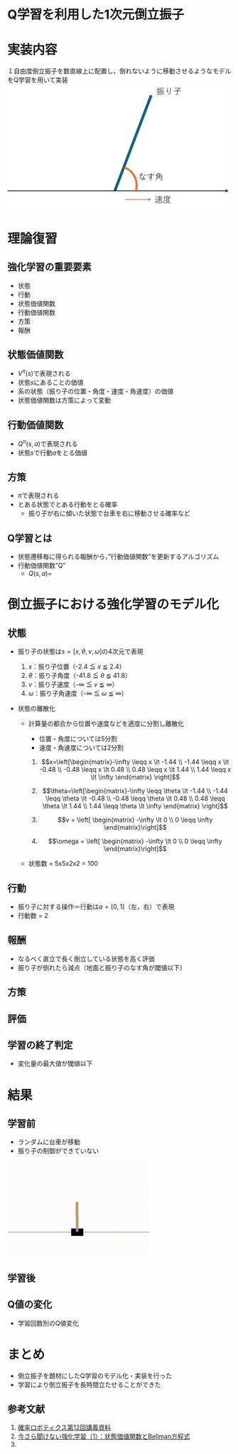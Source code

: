 # Q学習を利用した1次元倒立振子
# 実装内容
１自由度倒立振子を数直線上に配置し，倒れないように移動させるようなモデルをQ学習を用いて実装
<img src="./figs/振り子概要.png">

# 理論復習
## 強化学習の重要要素
- 状態
- 行動
- 状態価値関数
- 行動価値関数
- 方策
- 報酬

## 状態価値関数
- $V^\pi(s)$で表現される
- 状態$s$にあることの価値
- 系の状態（振り子の位置・角度・速度・角速度）の価値
- 状態価値関数は方策によって変動

## 行動価値関数
- $Q^\pi(s, a)$で表現される
- 状態$s$で行動$a$をとる価値

## 方策
- $\pi$で表現される
- とある状態でとある行動をとる確率
  - 振り子が右に傾いた状態で台車を右に移動させる確率など
  
## Q学習とは
- 状態遷移毎に得られる報酬から，”行動価値関数”を更新するアルゴリズム
- 行動価値関数”Q”
    - $Q(s, a)=$

# 倒立振子における強化学習のモデル化
## 状態  
- 振り子の状態は$s = [x, \theta, v, \omega]$の4次元で表現
    1. $x$：振り子位置（-2.4 ≦ $x$ ≦ 2.4）
    2. $\theta$：振り子角度（-41.8 ≦ $\theta$ ≦ 41.8）
    3. $v$：振り子速度（-$\infty$ ≦ $v$ ≦ $\infty$）
    4. $\omega$：振り子角速度（-$\infty$ ≦ $\omega$ ≦ $\infty$）

- 状態の離散化  
  - 計算量の都合から位置や速度などを適度に分割し離散化
    - 位置・角度については5分割
    - 速度・角速度については2分割
    1. $$x=\left[\begin{matrix}-\infty \leqq x \lt -1.44 \\ -1.44 \leqq x \lt -0.48 \\ -0.48 \leqq x \lt 0.48 \\ 0.48 \leqq x \lt 1.44 \\ 1.44 \leqq x \lt \infty \end{matrix} \right]$$  
   
    2. $$\theta=\left[\begin{matrix}-\infty \leqq \theta \lt -1.44 \\ -1.44 \leqq \theta \lt -0.48 \\ -0.48 \leqq \theta \lt 0.48 \\ 0.48 \leqq \theta \lt 1.44 \\ 1.44 \leqq \theta \lt \infty \end{matrix} \right]$$  
   
    3. $$v = \left[ \begin{matrix} -\infty \lt 0 \\ 0 \leqq \infty \end{matrix}\right]$$
   
    4. $$\omega = \left[ \begin{matrix} -\infty \lt 0 \\ 0 \leqq \infty \end{matrix}\right]$$

   - 状態数 = 5x5x2x2 = 100

## 行動
- 振り子に対する操作＝行動は$a = [0, 1]$（左，右）で表現
- 行動数 = 2

## 報酬
- なるべく直立で長く倒立している状態を高く評価
- 振り子が倒れたら減点（地面と振り子のなす角が閾値以下）

## 方策

## 評価

## 学習の終了判定
- 変化量の最大値が閾値以下

# 結果
## 学習前
- ランダムに台車が移動
- 振り子の制御ができていない  
<img src="./figs/未学習.gif">  

## 学習後
## Q値の変化
- 学習回数別のQ値変化
# まとめ
- 倒立振子を題材にしたQ学習のモデル化・実装を行った
- 学習により倒立振子を長時間立たせることができた
## 参考文献
1. [確率ロボティクス第12回講義資料](https://ryuichiueda.github.io/slides_marp/prob_robotics_2024/lesson12)
2. [今さら聞けない強化学習（1）：状態価値関数とBellman方程式](https://qiita.com/triwave33/items/5e13e03d4d76b71bc802)
3. 
